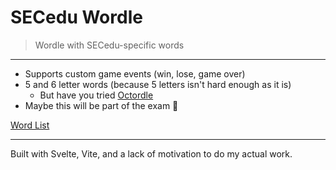 # SECedu Wordle

> Wordle with SECedu-specific words

---

* Supports custom game events (win, lose, game over)
* 5 and 6 letter words (because 5 letters isn't hard enough as it is)
  * But have you tried [Octordle](https://octordle.com/)
* Maybe this will be part of the exam 🤔

[Word List](https://github.com/featherbear/secedu-wordle/blob/master/src/data/WordData.ts)

---

Built with Svelte, Vite, and a lack of motivation to do my actual work.
